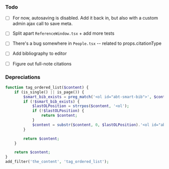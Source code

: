 ### Todo
- [ ] For now, autosaving is disabled. Add it back in, but also with a custom admin ajax call to save meta.
- [ ] Split apart `ReferenceWindow.tsx` + add more tests
- [ ] There's a bug somewhere in `People.tsx` -- related to props.citationType
- [ ] Add bibliography to editor
- [ ] Figure out full-note citations



### Depreciations
```php
function tag_ordered_list($content) {
    if (is_single() || is_page()) {
        $smart_bib_exists = preg_match('<ol id="abt-smart-bib">', $content);
        if (!$smart_bib_exists) {
            $lastOLPosition = strrpos($content, '<ol');
            if (!$lastOLPosition) {
                return $content;
            }
            $content = substr($content, 0, $lastOLPosition).'<ol id="abt-smart-bib" '.substr($content, $lastOLPosition + 3, strlen($content));
        }

        return $content;
    }

    return $content;
}
add_filter('the_content', 'tag_ordered_list');
```
